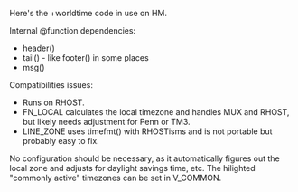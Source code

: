 Here's the +worldtime code in use on HM.

Internal @function dependencies:

* header()
* tail() - like footer() in some places
* msg()

Compatibilities issues:

* Runs on RHOST.
* FN_LOCAL calculates the local timezone and handles MUX and RHOST, but likely needs adjustment for Penn or TM3.
* LINE_ZONE uses timefmt() with RHOSTisms and is not portable but probably easy to fix.

No configuration should be necessary, as it automatically figures out the local zone and adjusts for daylight savings time, etc.  The hilighted "commonly active" timezones can be set in V_COMMON.
